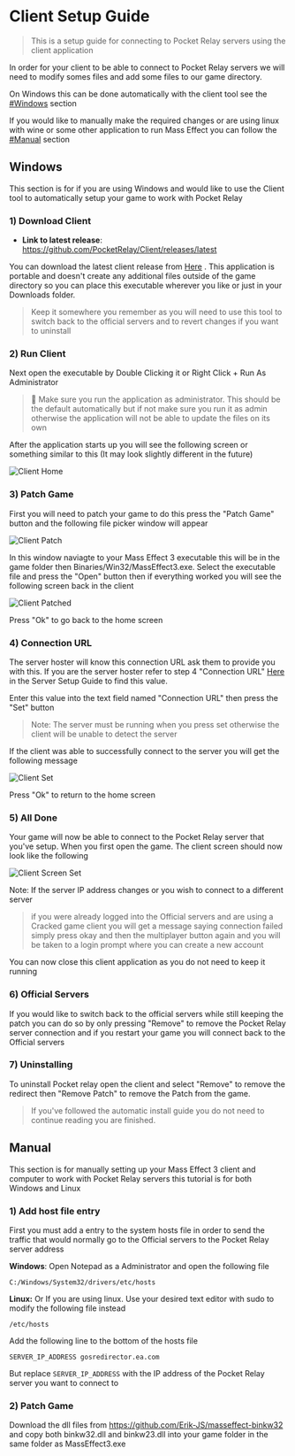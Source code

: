 # Client Setup Guide

> This is a setup guide for connecting to Pocket Relay servers using the client application

In order for your client to be able to connect to Pocket Relay servers we will need to modify somes files and add some files to our game directory.

On Windows this can be done automatically with the client tool see the [#Windows](#windows) section

If you would like to manually make the required changes or are using linux with wine or some other application to run Mass Effect you can follow the [#Manual](#manual) section

## Windows

This section is for if you are using Windows and would like to use the Client tool to automatically setup your game to work with Pocket Relay

### 1) Download Client

- **Link to latest release**: https://github.com/PocketRelay/Client/releases/latest

You can download the latest client release from [Here](https://github.com/PocketRelay/Client/releases/latest/download/pocket-relay-client.exe) . This application is portable and doesn't create any additional files outside of the game directory so you can place this executable wherever you like or just in your Downloads folder.

> Keep it somewhere you remember as you will need to use this tool to switch back to the official servers and to revert changes if you want to uninstall

### 2) Run Client

Next open the executable by Double Clicking it or Right Click + Run As Administrator

> 📌 Make sure you run the application as administrator. This should be the default automatically but if not make sure you run it as admin otherwise the application will not be able to update the files on its own

After the application starts up you will see the following screen or something similar to this (It may look slightly different in the future)

![Client Home](./pictures/client-home.png)

### 3) Patch Game

First you will need to patch your game to do this press the "Patch Game" button and the following file picker window will appear 

![Client Patch](./pictures/client-patch.png)

In this window naviagte to your Mass Effect 3 executable this will be in the game folder then Binaries/Win32/MassEffect3.exe. Select the executable file and press the "Open" button then if everything worked you will see the following screen back in the client

![Client Patched](./pictures/client-patched.png)

Press "Ok" to go back to the home screen

### 4) Connection URL

The server hoster will know this connection URL ask them to provide you with this. If you are the server hoster refer to step 4 "Connection URL" [Here](https://github.com/PocketRelay/.github/blob/main/manual/SETUP_SERVER.md#4-Connection-URL) in the Server Setup Guide to find this value.

Enter this value into the text field named "Connection URL" then press the "Set" button

> Note: The server must be running when you press set otherwise the client will be unable to detect the server

If the client was able to successfully connect to the server you will get the following message

![Client Set](./pictures/set.png)

Press "Ok" to return to the home screen

### 5) All Done

Your game will now be able to connect to the Pocket Relay server that you've setup. When you first open the game. The client screen should now look like the following

![Client Screen Set](./pictures/client-home-set.png)

Note: If the server IP address changes or you wish to connect to a different server 

>if you were already logged into the Official servers and are using a Cracked game client you will get a message saying connection failed simply press okay and then the multiplayer button again and you will be taken to a login prompt where you can create a new account

You can now close this client application as you do not need to keep it running

### 6) Official Servers

If you would like to switch back to the official servers while still keeping the patch you can do so by  only pressing "Remove" to remove the Pocket Relay server connection and if you restart your game you will connect back to the Official servers

### 7) Uninstalling

To uninstall Pocket relay open the client and select "Remove" to remove the redirect then "Remove Patch" to remove the Patch from the game.

>If you've followed the automatic install guide you do not need to continue reading you are finished.

## Manual

This section is for manually setting up your Mass Effect 3 client and computer to work with Pocket Relay servers this tutorial is for both Windows and Linux

### 1) Add host file entry

First you must add a entry to the system hosts file in order to send the traffic that would normally go to the Official servers to the Pocket Relay server address

**Windows**:
Open Notepad as a Administrator and open the following file

```
C:/Windows/System32/drivers/etc/hosts
```

**Linux:**
Or If you are using linux. Use your desired text editor with sudo to modify the following file instead

```
/etc/hosts
```

Add the following line to the bottom of the hosts file

```
SERVER_IP_ADDRESS gosredirector.ea.com
```

But replace `SERVER_IP_ADDRESS` with the IP address of the Pocket Relay server you want to connect to

### 2) Patch Game

Download the dll files from https://github.com/Erik-JS/masseffect-binkw32 and copy both binkw32.dll and  binkw23.dll into your game folder in the same folder as MassEffect3.exe
